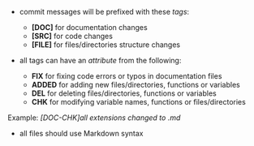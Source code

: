 * commit messages will be prefixed with these _tags_: 
	* __[DOC]__ for documentation changes
	* __[SRC]__ for code changes
	* __[FILE]__ for files/directories structure changes
	
* all tags can have an _attribute_ from the following:
	* __FIX__ for fixing code errors or typos in documentation files 
	* __ADDED__ for adding new files/directories, functions or variables
	* __DEL__ for deleting files/directories, functions or variables
	* __CHK__ for modifying variable names, functions or files/directories

Example: _[DOC-CHK]all extensions changed to .md_

* all files should use Markdown syntax